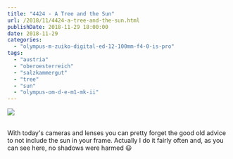 ```yaml
---
title: "4424 - A Tree and the Sun"
url: /2018/11/4424-a-tree-and-the-sun.html
publishDate: 2018-11-29 18:00:00
date: 2018-11-29
categories: 
  - "olympus-m-zuiko-digital-ed-12-100mm-f4-0-is-pro"
tags: 
  - "austria"
  - "oberoesterreich"
  - "salzkammergut"
  - "tree"
  - "sun"
  - "olympus-om-d-e-m1-mk-ii"
---
```

<div class="container">
<div class="center"><a target="_blank" href="https://d25zfm9zpd7gm5.cloudfront.net/1200x1200/2017/20170814_150937_lr.jpg"><img class="webfeedsFeaturedVisual" src="https://d25zfm9zpd7gm5.cloudfront.net/0600x0600/2017/20170814_150937_lr.jpg" /></a></div>
</div>
<br />

With today's cameras and lenses you can pretty forget the good old
advice to not include the sun in your frame. Actually I do it fairly
often and, as you can see here, no shadows were harmed :smiley: